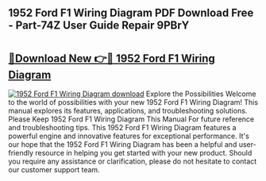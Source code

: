 ## 1952 Ford F1 Wiring Diagram PDF Download Free - Part-74Z User Guide Repair 9PBrY

# <h2><a href="http://dfo9c3.blite.top/?on=1952+Ford+F1+Wiring+Diagram">🔗Download New 👉🔴 1952 Ford F1 Wiring Diagram</a></h2>

[![1952 Ford F1 Wiring Diagram download](https://i.imgur.com/lujVjoI.png)](http://dfo9c3.blite.top/?on=1952+Ford+F1+Wiring+Diagram)
Explore the Possibilities Welcome to the world of possibilities with your new 1952 Ford F1 Wiring Diagram! This manual explores its features, applications, and troubleshooting solutions. Please Keep 1952 Ford F1 Wiring Diagram This Manual For future reference and troubleshooting tips. This 1952 Ford F1 Wiring Diagram features a powerful engine and innovative features for exceptional performance. It's our hope that the 1952 Ford F1 Wiring Diagram has been a helpful and user-friendly resource in helping you get started with your new product. Should you require any assistance or clarification, please do not hesitate to contact our customer support team.
